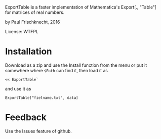 ExportTable is a faster implementation of Mathematica's
Export[., "Table"] 
for matrices of real numbers.

by Paul Frischknecht, 2016

License: WTFPL

# Installation
Download as a zip and use the Install function from the menu or put it somewhere where `$Path` can find it,
then load it as

    << ExportTable`

and use it as

    ExportTable["fielname.txt", data]
  
# Feedback

Use the Issues feature of github.
